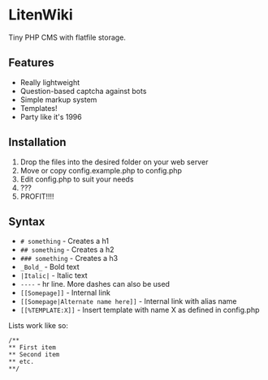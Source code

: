 # LitenWiki
Tiny PHP CMS with flatfile storage.

## Features
* Really lightweight
* Question-based captcha against bots
* Simple markup system
* Templates!
* Party like it's 1996

## Installation
1. Drop the files into the desired folder on your web server
2. Move or copy config.example.php to config.php
3. Edit config.php to suit your needs
4. ???
5. PROFIT!!!!

## Syntax
* `# something` - Creates a h1
* `## something` - Creates a h2
* `### something` - Creates a h3
* `_Bold_` - Bold text
* `|Italic|` - Italic text
* `----` - hr line. More dashes can also be used
* `[[Somepage]]` - Internal link
* `[[Somepage|Alternate name here]]` - Internal link with alias name
* `[[%TEMPLATE:X]]` - Insert template with name X as defined in config.php

Lists work like so:
```
/**
** First item
** Second item
** etc.
**/
```
